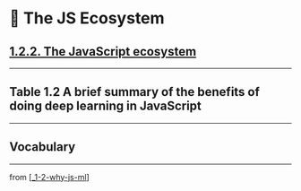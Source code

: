 # 🌱 The JS Ecosystem

## [**1.2.2.** The JavaScript ecosystem](https://livebook.manning.com/book/deep-learning-with-javascript/chapter-1/130)

---

## Table 1.2 A brief summary of the benefits of doing deep learning in JavaScript

---

## **Vocabulary**

---
from [[_1-2-why-js-ml]]

[//begin]: # "Autogenerated link references for markdown compatibility"
[_1-2-why-js-ml]: _1-2-why-js-ml.md "🌱 1.2. Why JS with ML?"
[//end]: # "Autogenerated link references"